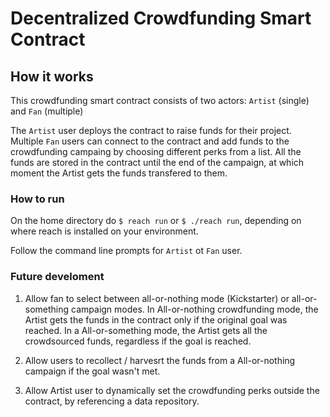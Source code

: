# Decentralized Crowdfunding Smart Contract #

## How it works

This crowdfunding smart contract consists of two actors: `Artist` (single) and `Fan` (multiple)

The `Artist` user deploys the contract to raise funds for their project. Multiple `Fan` users can connect to the contract and add funds to the crowdfunding campaing by choosing different perks from a list. All the funds are stored in the contract until the end of the campaign, at which moment the Artist gets the funds transfered to them.


### How to run
On the home directory do `$ reach run` or `$ ./reach run`, depending on where reach is installed on your environment.

Follow the command line prompts for `Artist` ot `Fan` user.

### Future develoment
1. Allow fan to select between all-or-nothing mode (Kickstarter) or all-or-something campaign modes. In All-or-nothing crowdfunding mode, the Artist gets the funds in the contract only if the original goal was reached. In a All-or-something mode, the Artist gets all the crowdsourced funds, regardless if the goal is reached.

2. Allow users to recollect / harvesrt the funds from a All-or-nothing campaign if the goal wasn't met.

3. Allow Artist user to dynamically set the crowdfunding perks outside the contract, by referencing a data repository.

